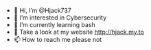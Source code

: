 - 👋 Hi, I’m @Hjack737
- 👀 I’m interested in Cybersecurity
- 🌱 I’m currently learning bash
- 💞️ Take a look at my website http://hjack.my.to
- 📫 How to reach me please not

<!---
Hjack737/Hjack737 is a ✨ special ✨ repository because its `README.md` (this file) appears on your GitHub profile.
You can click the Preview link to take a look at your changes.
--->
